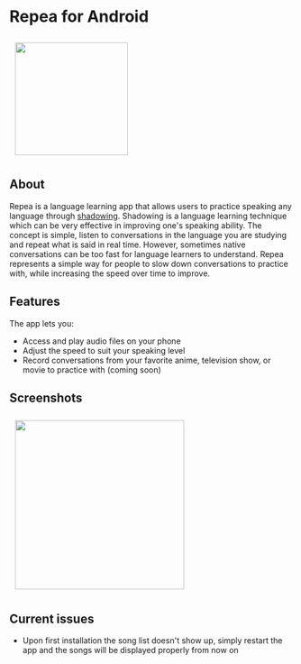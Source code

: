 # Repea for Android

<img align="left" src="https://user-images.githubusercontent.com/86330277/137247388-a2aeaf02-abd2-4df6-bd0f-18458e5c0c17.png" align="left"
width="200" hspace="10" vspace="10">
<br clear="left"/>

## About
Repea is a language learning app that allows users to practice speaking any language through [shadowing](https://en.wikipedia.org/wiki/Speech_shadowing). Shadowing is a language learning technique which can be very effective in improving one's speaking ability. The concept is simple, listen to conversations in the language you are studying and repeat what is said in real time. However, sometimes native conversations can be too fast for language learners to understand. Repea represents a simple way for people to slow down conversations to practice with, while increasing the speed over time to improve.

## Features
The app lets you:
- Access and play audio files on your phone
- Adjust the speed to suit your speaking level
- Record conversations from your favorite anime, television show, or movie to practice with (coming soon)

## Screenshots
[<img align="left" src="https://user-images.githubusercontent.com/86330277/137248493-bdfd52cd-8cb1-40cf-adcf-5ea34e9635ad.jpg" align="left"
width="300"
    hspace="10" vspace="10">](/readme/Wallabag%20Reading%20List.png)
    <br clear="left"/>
 
## Current issues
- Upon first installation the song list doesn't show up, simply restart the app and the songs will be displayed properly from now on
